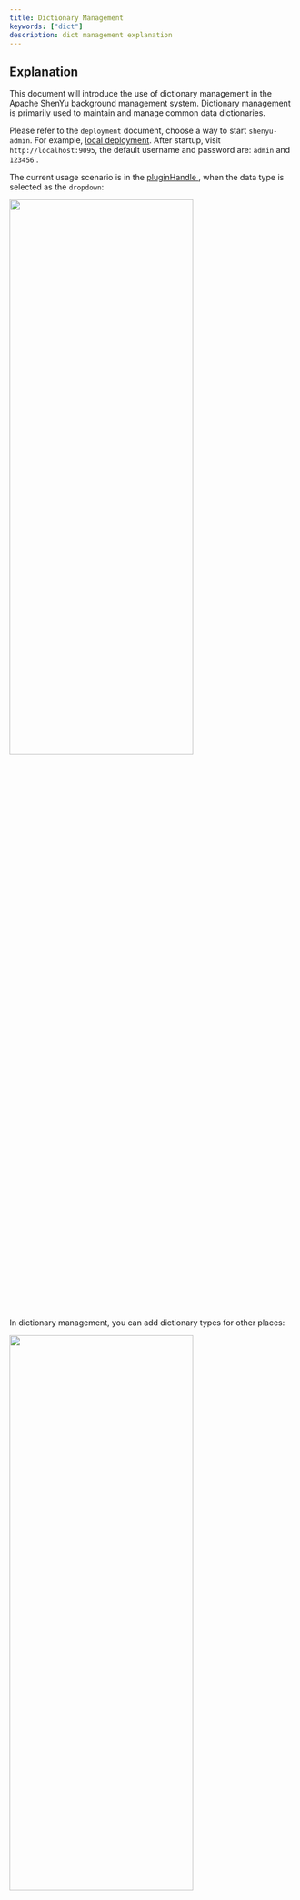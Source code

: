 ```yaml
---
title: Dictionary Management
keywords: ["dict"]
description: dict management explanation
---
```


## Explanation

This document will introduce the use of dictionary management in the Apache ShenYu background management system. Dictionary management is primarily used to maintain and manage common data dictionaries.

Please refer to the `deployment` document, choose a way to start `shenyu-admin`. For example, [local deployment](../../deployment/deployment-local). After startup, visit `http://localhost:9095`, the default username and password are: `admin` and `123456` .

The current usage scenario is in the [pluginHandle ](./plugin-handle-explanation), when the data type is selected as the `dropdown`:

<img src="/img/shenyu/basicConfig/dictionaryManagement/dictionary_pluginhandle_config_en.jpg" width="80%" height="50%" />

In dictionary management, you can add dictionary types for other places:

<img src="/img/shenyu/basicConfig/dictionaryManagement/dictionary_config_en.jpg" width="80%" height="50%" />

- DictionaryType: The field name used in the `pluginHandle` .
- DictionaryCode: Identify dictionary data.
- DictionaryName: The name of the `handle` field when adding plugins, selectors or rules.
- DictionaryValue: The actual value of the dictionary data.
- DictionaryDescribe: Description.
- Sort: Dictionary data order.

e.g. `degradeRuleGrade` is one of fields of Sentinel's `handle` json. When it adds rules, it automatically looks up all the general dictionaries of `type='degradeRuleGrade'` in the `shenyu_dict` table as a select-box when you edit the General rules field.

<img src="/img/shenyu/basicConfig/dictionaryManagement/dictionary_add_rule_en.jpg" width="80%" height="50%" />


